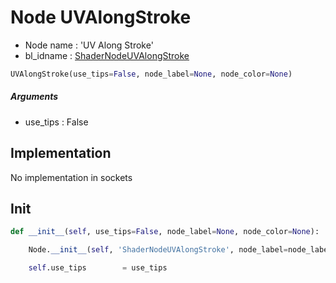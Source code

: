 # Node UVAlongStroke

- Node name : 'UV Along Stroke'
- bl_idname : [ShaderNodeUVAlongStroke](https://docs.blender.org/api/current/bpy.types.ShaderNodeUVAlongStroke.html)


``` python
UVAlongStroke(use_tips=False, node_label=None, node_color=None)
```
##### Arguments

- use_tips : False

## Implementation

No implementation in sockets

## Init

``` python
def __init__(self, use_tips=False, node_label=None, node_color=None):

    Node.__init__(self, 'ShaderNodeUVAlongStroke', node_label=node_label, node_color=node_color)

    self.use_tips        = use_tips
```
